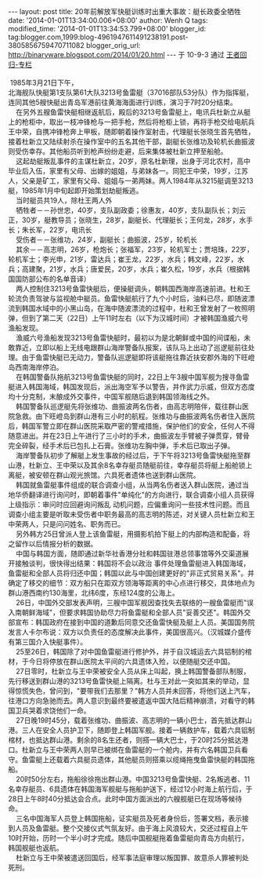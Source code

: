 --- layout: post title: 20年前解放军快艇训练时出重大事故：艇长政委全牺牲
date: '2014-01-01T13:34:00.006+08:00' author: Wenh Q tags:
modified\_time: '2014-01-01T13:34:53.799+08:00' blogger\_id:
tag:blogger.com,1999:blog-4961947611491238191.post-3805856759470711082
blogger\_orig\_url: http://binaryware.blogspot.com/2014/01/20.html ---
于 10-9-3 通过 [王者回归-专栏](http://blog.china.com/u/060604/863/) \
\
 1985年3月21日下午，\
北海舰队快艇第1支队第61大队3213号鱼雷艇（37016部队53分队）作为指挥艇，连同其他5艘快艇出青岛军港前往黄海海面进行训练，演习于7时20分结束。
\
    在另外五艘鱼雷快艇相继返航后，殿后的3213号鱼雷艇上，电讯兵杜新立从艇上的枪柜中，取出一枝冲锋枪与一把手枪，然后将枪柜上锁，再将手枪交给电航兵王中荣，自携冲锋枪奔上甲板，随即朝着操作室射击，代理艇长张晓生首先牺牲，接着杜新立又陆续射杀在操作室中的五名其他干部，副艇长张维功及轮机长曲振波则受伤幸存。其他船员听到枪声纷纷走避，后来集体被杜新立押至船舱。\
    这起劫艇叛乱事件的主谋杜新立，20岁，原名杜新理，出身于河北农村，高中毕业后入伍，家里有父母、出嫁的姐姐，与弟妹各一。同犯王中荣，19岁，江苏人，父亲是矿工，家里有父母、姐姐与一弟两妹。两人1984年从3215艇调至3213艇，1985年1月中旬起即开始策划劫艇叛逃。\
    当时艇员共19人，除杜王两人外\
    牺牲者－－孙世忠，40岁，支队副政委；徐惠友，40岁，支队副队长；刘云正，30岁，艇教导员；张晓生，28岁，副艇长、代理艇长；王何龙，28岁，水手长；朱长军，22岁，电讯长\
    受伤者－－张维功，24岁，副艇长；曲振波，25岁，轮机长\
    其余－－高志明，26岁，枪炮长；张福军，23岁，轮机军士；贾培珠，22岁，轮机军士；李光申，21岁，雷达兵；崔王龙，22岁，水兵；韩文峰，22岁，水兵；高建聚，21岁，水兵；唐爱民，20岁，水兵；崔久松，19岁，水兵（根据韩国国防部公布的名单音译）\
    两人控制住3213号鱼雷快艇后，便操艇调头，朝韩国西海岸高速前进。杜和王轮流负责驾驶与监视舱中艇员。鱼雷快艇航行了九个小时后，油料已尽，即随波漂流到韩国水域中的小黑山岛，在海中随波漂流的过程中，杜和王曾发射了一枚照明弹，但到了第二天（22日）上午11时左右（以下为汉城时间）才被韩国渔威六号渔船发现。\
    渔威六号渔船发现3213号鱼雷快艇时，最初以为是北朝鲜或中国的间谍船，未敢靠近，立即以船上无线电跟群山海岸警备队报案，该队马上出动了巡逻艇前往处理。由于鱼雷快艇已无动力，警备队巡逻艇即将该艇拖往靠近扶安郡外海的下旺嶝岛西南海岸停泊。\
    在韩国警备队拖航3213号鱼雷快艇的同时，22日上午3艘中国军舰为搜寻鱼雷艇进入韩国海域，韩国发现后，派出海空军予以警告，并作武力示威，但双方态度均十分克制，末酿成外交事件，中国军舰随后退到韩国领海线之外。\
    韩国警备队巡逻艇先将张维功、曲振波两名伤者，由高志明陪伴，载往群山医院急救。由下旺嶝岛到群山港有三小时的航程。张维功与曲振波两名伤者住入医院后，韩国军警立即在群山医院采取严密的警戒措施，保护他们的安全，任何人不得随意进出。并在23日上午进行了三小时的手术，曲振波左手臂被子弹贯穿，臂骨完全碎裂，经手术后已包扎上石膏。张维功左胸中弹，手术后已取出子弹。\
    海岸警备队初步了解艇上发生事故的经过后，于下午将3213号鱼雷快艇拖至群山港，杜新立、王中荣以及其余8名幸存艇员随艇前往，幸存艇员将艇上船舱锁上离艇，被安顿在群山观光旅馆。六具死者遗体也送到群山医院。\
    韩国就鱼雷艇事件组成的联合调查小组，从当两名伤者送入群山医院，通过当地华侨翻译进行询问时，即朝着事件"单纯化"的方向进行，联合调查小组人员获得上级指示：审问时应回避询问叛乱 动机问题，应偏重询问一些技术性问题。而且调查小组主要是听取未受伤者中职务最高的高志明的陈述，对关键人员杜新立和王中荣两人，只是问问姓名、职务而已。\
    另外韩方25日曾派人登上该鱼雷艇，用摄影机拍下艇上的内部构造和配备，将之留作以后情报分析的数据。\
    中国与韩国方面，随即通过新华社香港分社和韩国驻港总领事馆等外交渠道展开接触谈判，很快得出结果：韩国将不会以政治 事件处理鱼雷艇进入韩国海域，鱼雷艇和全部人员将归还中国；韩国以此与中国创建更好的"非正式贸易关系"。并确定了移交的细节：双方船只在距双方领海等距离的中心点进行移交，具体地点为群山港西南约130海里，北纬6度，东经124度的公海上。\
    26日，中国外交部发表声明，三艘中国军舰因查找失去联络的一艘鱼雷艇而"误入南朝鲜海域"，但要求韩国协助尽力将鱼雷艇和全部人员"妥善交还"。韩国外交部宣布：韩国政府在接到中国的道歉后同意交还鱼雷快艇及艇上人员。美国国务院发言人卡尔布说：双方以负责任的态度解决此事件，美国很高兴。（汉城媒介盛传有第三国介入快艇事件）。\
    25至26日，韩国除了对中国鱼雷艇进行修护外，并于自汉城运去六具铝制的棺材，于今日将停放在群山医院太平间的六具遗体入殓，以便随艇交还中国。\
    27日零时，杜新立与王中荣被安全人员从床上叫起，换上韩国警备部队制服，先行移送到群山港的3213号鱼雷快艇上隔离。杜与王对此一突如其来的举动，显得惊慌失色，曾问到，"要带我们去那里？"韩方人员并未回答，将他们送上汽车，往港口方向急驰而去。两人意识到最终要被遣返中国大陆后精神崩溃，对看守的韩国卫兵哭着求饶他们一命。\
    27日晚19时45分，载着张维功、曲振波、高志明的一辆小巴士，首先抵达群山港。三人在安全人员护卫下，随即登上韩国军舰。接着一辆救护车，载着六具铝制棺材，也抵达群山港。剩余的8名生还者，则搭一辆大巴士，于20时25分抵达港口。杜新立与王中荣两人则早已被绑在鱼雷艇的一个舱内，并有六名韩国卫兵看守。鱼雷艇上还载着六具艇员遗体，其他艇员则搭乘以缆绳拖曳鱼雷快艇的韩国拖船。\
    20时50分左右，拖船徐徐拖出群山港。中国3213号鱼雷快艇、2名叛逃者、11名幸存艇员、6具遗体在韩国海军舰艇与拖船护送下，经过12小时海上航行后，于28日上午8时40分抵达会合点。此时中国方面派出的六艘舰艇已在现场等候待命。\
    三名中国海军人员登上韩国拖船，证实艇员及死者身份后，签署文档，表示接到人员及鱼雷艇。整个交接仪式气氛友好。由于海上风浪较大，交还过程自上午10时开始，历时一个半小时才完成。随后中国舰艇拖着鱼雷艇向青岛方向航行，韩国舰艇也返航。\
    杜新立与王中荣被遣送回国后，经军事法庭审理以叛国罪、故意杀人罪被判处死刑。
